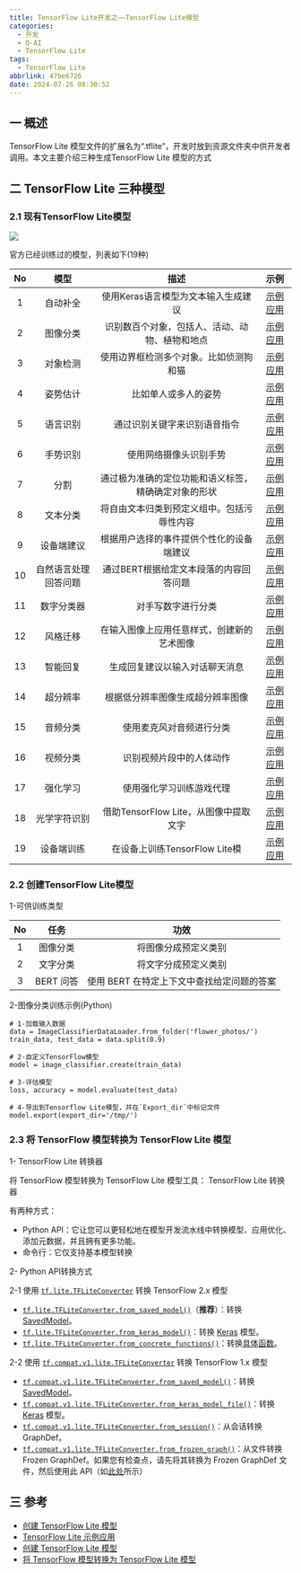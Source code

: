 ```yaml
---
title: TensorFlow Lite开发之——TensorFlow Lite模型
categories:
  - 开发
  - Q-AI
  - TensorFlow Lite
tags:
  - TensorFlow Lite
abbrlink: 47be6726
date: 2024-07-26 08:30:52
---
```

## 一 概述

TensorFlow Lite 模型文件的扩展名为“.tflite”，开发时放到资源文件夹中供开发者调用。本文主要介绍三种生成TensorFlow Lite 模型的方式

<!--more-->

## 二   TensorFlow Lite 三种模型

### 2.1 现有TensorFlow Lite模型

![][1]

官方已经训练过的模型，列表如下(19种)

|  No  |         模型         |                         描述                         |                             示例                             |
| :--: | :------------------: | :--------------------------------------------------: | :----------------------------------------------------------: |
|  1   |       自动补全       |         使用Keras语言模型为文本输入生成建议          | [示例应用](https://www.tensorflow.org/lite/examples?hl=zh-cn) |
|  2   |       图像分类       |    识别数百个对象，包括人、活动、动物、植物和地点    | [示例应用](https://www.tensorflow.org/lite/examples?hl=zh-cn) |
|  3   |       对象检测       |        使用边界框检测多个对象。比如侦测狗和猫        | [示例应用](https://www.tensorflow.org/lite/examples?hl=zh-cn) |
|  4   |       姿势估计       |                 比如单人或多人的姿势                 | [示例应用](https://www.tensorflow.org/lite/examples?hl=zh-cn) |
|  5   |       语言识别       |             通过识别关键字来识别语音指令             | [示例应用](https://www.tensorflow.org/lite/examples?hl=zh-cn) |
|  6   |       手势识别       |                使用网络摄像头识别手势                | [示例应用](https://www.tensorflow.org/lite/examples?hl=zh-cn) |
|  7   |         分割         | 通过极为准确的定位功能和语义标签，精确确定对象的形状 | [示例应用](https://www.tensorflow.org/lite/examples?hl=zh-cn) |
|  8   |       文本分类       |      将自由文本归类到预定义组中。包括污辱性内容      | [示例应用](https://www.tensorflow.org/lite/examples?hl=zh-cn) |
|  9   |      设备端建议      |       根据用户选择的事件提供个性化的设备端建议       | [示例应用](https://www.tensorflow.org/lite/examples?hl=zh-cn) |
|  10  | 自然语言处理回答问题 |        通过BERT根据给定文本段落的内容回答问题        | [示例应用](https://www.tensorflow.org/lite/examples?hl=zh-cn) |
|  11  |      数字分类器      |                  对手写数字进行分类                  | [示例应用](https://www.tensorflow.org/lite/examples?hl=zh-cn) |
|  12  |       风格迁移       |      在输入图像上应用任意样式，创建新的艺术图像      | [示例应用](https://www.tensorflow.org/lite/examples?hl=zh-cn) |
|  13  |       智能回复       |            生成回复建议以输入对话聊天消息            | [示例应用](https://www.tensorflow.org/lite/examples?hl=zh-cn) |
|  14  |       超分辨率       |           根据低分辨率图像生成超分辨率图像           | [示例应用](https://www.tensorflow.org/lite/examples?hl=zh-cn) |
|  15  |       音频分类       |               使用麦克风对音频进行分类               | [示例应用](https://www.tensorflow.org/lite/examples?hl=zh-cn) |
|  16  |       视频分类       |               识别视频片段中的人体动作               | [示例应用](https://www.tensorflow.org/lite/examples?hl=zh-cn) |
|  17  |       强化学习       |               使用强化学习训练游戏代理               | [示例应用](https://www.tensorflow.org/lite/examples?hl=zh-cn) |
|  18  |     光学字符识别     |        借助TensorFlow Lite，从图像中提取文字         | [示例应用](https://www.tensorflow.org/lite/examples?hl=zh-cn) |
|  19  |      设备端训练      |            在设备上训练TensorFlow Lite模             | [示例应用](https://www.tensorflow.org/lite/examples?hl=zh-cn) |

### 2.2 创建TensorFlow Lite模型

1-可供训练类型

|  No  |   任务    |                    功效                    |
| :--: | :-------: | :----------------------------------------: |
|  1   | 图像分类  |            将图像分成预定义类别            |
|  2   | 文字分类  |            将文字分成预定义类别            |
|  3   | BERT 问答 | 使用 BERT 在特定上下文中查找给定问题的答案 |

2-图像分类训练示例(Python)

```
# 1-加载输入数据
data = ImageClassifierDataLoader.from_folder('flower_photos/')
train_data, test_data = data.split(0.9)

# 2-自定义TensorFlow模型
model = image_classifier.create(train_data)

# 3-评估模型
loss, accuracy = model.evaluate(test_data)

# 4-导出到Tensorflow Lite模型，并在`Export_dir`中标记文件
model.export(export_dir='/tmp/')
```

### 2.3 将 TensorFlow 模型转换为 TensorFlow Lite 模型

1- TensorFlow Lite 转换器

将 TensorFlow 模型转换为 TensorFlow Lite 模型工具： TensorFlow Lite 转换器

有两种方式：

* Python API：它让您可以更轻松地在模型开发流水线中转换模型、应用优化、添加元数据，并且拥有更多功能。
* 命令行：它仅支持基本模型转换

2- Python API转换方式

2-1 使用 [`tf.lite.TFLiteConverter`](https://www.tensorflow.org/api_docs/python/tf/lite/TFLiteConverter?hl=zh-cn) 转换 TensorFlow 2.x 模型

- [`tf.lite.TFLiteConverter.from_saved_model()`](https://www.tensorflow.org/lite/api_docs/python/tf/lite/TFLiteConverter?hl=zh-cn#from_saved_model)（**推荐**）：转换 [SavedModel](https://www.tensorflow.org/guide/saved_model?hl=zh-cn)。
- [`tf.lite.TFLiteConverter.from_keras_model()`](https://www.tensorflow.org/lite/api_docs/python/tf/lite/TFLiteConverter?hl=zh-cn#from_keras_model)：转换 [Keras](https://www.tensorflow.org/guide/keras/overview?hl=zh-cn) 模型。
- [`tf.lite.TFLiteConverter.from_concrete_functions()`](https://www.tensorflow.org/lite/api_docs/python/tf/lite/TFLiteConverter?hl=zh-cn#from_concrete_functions)：转换[具体函数](https://www.tensorflow.org/guide/intro_to_graphs?hl=zh-cn)。

2-2 使用 [`tf.compat.v1.lite.TFLiteConverter`](https://www.tensorflow.org/api_docs/python/tf/compat/v1/lite/TFLiteConverter?hl=zh-cn) 转换 TensorFlow 1.x 模型

- [`tf.compat.v1.lite.TFLiteConverter.from_saved_model()`](https://www.tensorflow.org/api_docs/python/tf/compat/v1/lite/TFLiteConverter?hl=zh-cn#from_saved_model)：转换 [SavedModel](https://www.tensorflow.org/guide/saved_model?hl=zh-cn)。
- [`tf.compat.v1.lite.TFLiteConverter.from_keras_model_file()`](https://www.tensorflow.org/api_docs/python/tf/compat/v1/lite/TFLiteConverter?hl=zh-cn#from_keras_model_file)：转换 [Keras](https://www.tensorflow.org/guide/keras/overview?hl=zh-cn) 模型。
- [`tf.compat.v1.lite.TFLiteConverter.from_session()`](https://www.tensorflow.org/api_docs/python/tf/compat/v1/lite/TFLiteConverter?hl=zh-cn#from_session)：从会话转换 GraphDef。
- [`tf.compat.v1.lite.TFLiteConverter.from_frozen_graph()`](https://www.tensorflow.org/api_docs/python/tf/compat/v1/lite/TFLiteConverter?hl=zh-cn#from_frozen_graph)：从文件转换 Frozen GraphDef。如果您有检查点，请先将其转换为 Frozen GraphDef 文件，然后使用此 API（如[此处](https://github.com/tensorflow/tensorflow/blob/master/tensorflow/lite/g3doc/r1/convert/python_api.md#checkpoints)所示）

## 三 参考

* [创建 TensorFlow Lite 模型](https://www.tensorflow.org/lite/guide?hl=zh-cn)
* [TensorFlow Lite 示例应用](https://www.tensorflow.org/lite/examples?hl=zh-cn)
* [创建 TensorFlow Lite 模型](https://www.tensorflow.org/lite/guide/model_maker?hl=zh-cn)
* [将 TensorFlow 模型转换为 TensorFlow Lite 模型](https://www.tensorflow.org/lite/convert/index?hl=zh-cn)




[1]:https://cdn.jsdelivr.net/gh/PGzxc/CDN/blog-ai/tensorflow-lite-2-mode-exist.png